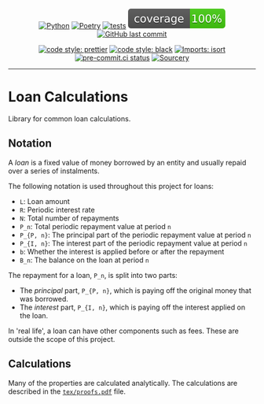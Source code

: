 <div align="center">

[![Python](https://img.shields.io/badge/Python-3.11+-blue.svg)](https://www.python.org/downloads/release/python-3110/)
[![Poetry](https://img.shields.io/endpoint?url=https://python-poetry.org/badge/v0.json)](https://python-poetry.org/)
[![tests](https://github.com/Bilbottom/loan-calcs/actions/workflows/tests.yaml/badge.svg)](https://github.com/Bilbottom/loan-calcs/actions/workflows/tests.yaml)
[![coverage](coverage.svg)](https://github.com/dbrgn/coverage-badge)
[![GitHub last commit](https://img.shields.io/github/last-commit/Bilbottom/loan-calcs)](https://shields.io/badges/git-hub-last-commit)

[![code style: prettier](https://img.shields.io/badge/code_style-prettier-ff69b4.svg?style=flat-square)](https://github.com/prettier/prettier)
[![code style: black](https://img.shields.io/badge/code%20style-black-000000.svg)](https://github.com/psf/black)
[![Imports: isort](https://img.shields.io/badge/%20imports-isort-%231674b1?style=flat&labelColor=ef8336)](https://pycqa.github.io/isort/)
[![pre-commit.ci status](https://results.pre-commit.ci/badge/github/Bilbottom/loan-calcs/main.svg)](https://results.pre-commit.ci/latest/github/Bilbottom/loan-calcs/main)
[![Sourcery](https://img.shields.io/badge/Sourcery-enabled-brightgreen)](https://sourcery.ai)

</div>

---

# Loan Calculations

Library for common loan calculations.

## Notation
A _loan_ is a fixed value of money borrowed by an entity and usually repaid over a series of instalments.

The following notation is used throughout this project for loans:

- `L`: Loan amount
- `R`: Periodic interest rate
- `N`: Total number of repayments
- `P_n`: Total periodic repayment value at period `n`
- `P_{P, n}`: The principal part of the periodic repayment value at period `n`
- `P_{I, n}`: The interest part of the periodic repayment value at period `n`
- `b`: Whether the interest is applied before or after the repayment
- `B_n`: The balance on the loan at period `n`

The repayment for a loan, `P_n`, is split into two parts:
- The _principal_ part, `P_{P, n}`, which is paying off the original money that was borrowed.
- The _interest_ part, `P_{I, n}`, which is paying off the interest applied on the loan.

In 'real life', a loan can have other components such as fees. These are outside the scope of this project.


## Calculations

Many of the properties are calculated analytically. The calculations are described in the [`tex/proofs.pdf`](tex/proofs.pdf) file.

